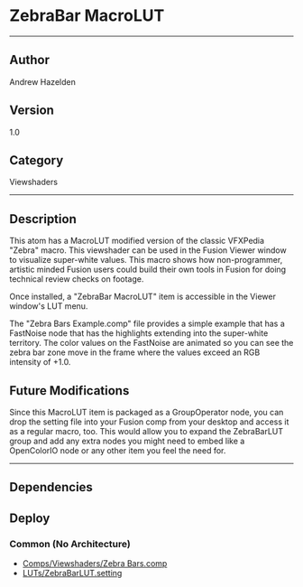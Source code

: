 # ZebraBar MacroLUT
___

## Author
Andrew Hazelden

## Version
1.0

## Category
Viewshaders

___

## Description
<p>This atom has a MacroLUT modified version of the classic VFXPedia "Zebra" macro. This viewshader can be used in the Fusion Viewer window to visualize super-white values. This macro shows how non-programmer, artistic minded Fusion users could build their own tools in Fusion for doing technical review checks on footage.</p>

<p>Once installed, a "ZebraBar MacroLUT" item is accessible in the Viewer window's LUT menu.</p>

<p>The "Zebra Bars Example.comp" file provides a simple example that has a FastNoise node that has the highlights extending into the super-white territory. The color values on the FastNoise are animated so you can see the zebra bar zone move in the frame where the values exceed an RGB intensity of +1.0.</p>

<h2>Future Modifications</h2>
<p>Since this MacroLUT item is packaged as a GroupOperator node, you can drop the setting file into your Fusion comp from your desktop and access it as a regular macro, too.  This would allow you to expand the ZebraBarLUT group and add any extra nodes you might need to embed like a OpenColorIO node or any other item you feel the need for.</p>

___

## Dependencies

## Deploy

### Common (No Architecture)

<ul>
<li><a href="https://gitlab.com/WeSuckLess/Reactor/-/blob/master/Atoms/com.AndrewHazelden.ZebraBarMacroLUT/Comps/Viewshaders/Zebra Bars.comp?ref_type=heads">Comps/Viewshaders/Zebra Bars.comp</a></li>
<li><a href="https://gitlab.com/WeSuckLess/Reactor/-/blob/master/Atoms/com.AndrewHazelden.ZebraBarMacroLUT/LUTs/ZebraBarLUT.setting?ref_type=heads">LUTs/ZebraBarLUT.setting</a></li>
</ul>
